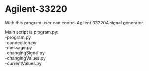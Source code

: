 # Agilent-33220

With this program user can control Agilent 33220A signal generator.

Main script is program.py:<br>
-program.py<br>
-connection.py<br>
  -message.py<br>
  -changingSignal.py<br>
  -changingValues.py<br>
  -currentValues.py<br>
  
